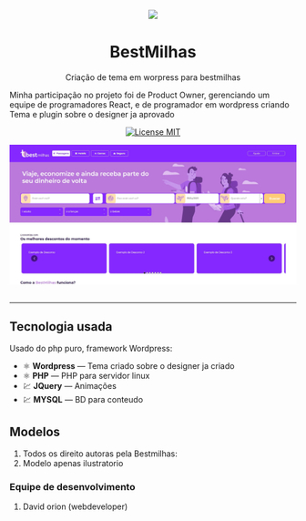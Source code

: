<h1 align="center">
<br>
  <img src="https://bestmilhas.com/wp-content/uploads/2022/03/Png-Roxo_logo_sem-fundo.png"  width="200">
<br>
<br>
BestMilhas
</h1>

<p align="center">
Criação de tema em worpress para bestmilhas</p>
Minha participação no projeto foi de Product Owner, gerenciando um equipe de programadores React, e de programador em wordpress criando Tema e plugin sobre o designer ja aprovado

<p align="center">
  <a href="#">
    <img src="https://img.shields.io/badge/License-MIT-blue.svg" alt="License MIT">
  </a>
</p>

<div align="center">
  <img src="img/home.jpg" alt="web" align="center" width="525"><br><br>
 


</div>

<hr />

## Tecnologia usada

Usado do php puro, framework Wordpress:

- ⚛️ **Wordpress** — Tema criado sobre o designer ja criado
- ⚛️ **PHP** — PHP para servidor linux
- 💹 **JQuery** — Animações
- 💹 **MYSQL** — BD para conteudo



## Modelos

1. Todos os direito autoras pela Bestmilhas:<br />
3. Modelo apenas ilustratorio<br />

### Equipe de desenvolvimento

1. David orion (webdeveloper)



